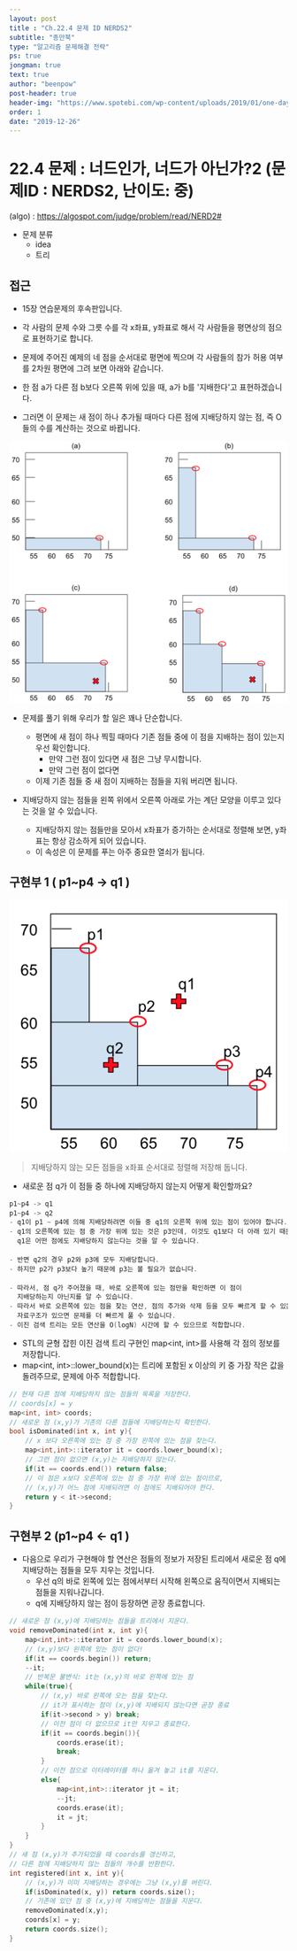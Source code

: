 ```yaml
---
layout: post
title : "Ch.22.4 문제 ID NERDS2"
subtitle: "종만북"
type: "알고리즘 문제해결 전략"
ps: true
jongman: true
text: true
author: "beenpow"
post-header: true
header-img: "https://www.spotebi.com/wp-content/uploads/2019/01/one-day-day-one-workout-motivation-spotebi.jpg"
order: 1
date: "2019-12-26"
---
```


# 22.4 문제 : 너드인가, 너드가 아닌가?2 (문제ID : NERDS2, 난이도: 중)
(algo) : <https://algospot.com/judge/problem/read/NERD2#>

- 문제 분류
    - idea
    - 트리

## 접근

- 15장 연습문제의 후속판입니다.
- 각 사람의 문제 수와 그릇 수를 각 x좌표, y좌표로 해서 각 사람들을 평면상의 점으로 표현하기로
  합니다.

- 문제에 주어진 예제의 네 점을 순서대로 평면에 찍으며 각 사람들의 참가 허용 여부를 2차원 평면에 그려
  보면 아래와 같습니다.

- 한 점 a가 다른 점 b보다 오른쪽 위에 있을 때, a가 b를 '지배한다'고 표현하겠습니다.
- 그러면 이 문제는 새 점이 하나 추가될 때마다 다른 점에 지배당하지 않는 점, 즉 O들의 수를 계산하는
  것으로 바뀝니다.

![img1](/img/2019-12-26-Jongman-ch22-4-1.png)


- 문제를 풀기 위해 우리가 할 일은 꽤나 단순합니다.
    - 평면에 새 점이 하나 찍힐 때마다 기존 점들 중에 이 점을 지배하는 점이 있는지 우선 확인합니다.
        - 만약 그런 점이 있다면 새 점은 그냥 무시합니다.
        - 만약 그런 점이 없다면
    - 이제 기존 점들 중 새 점이 지배하는 점들을 지워 버리면 됩니다.

- 지배당하지 않는 점들을 왼쪽 위에서 오른쪽 아래로 가는 계단 모양을 이루고 있다는 것을 알 수
  있습니다.
  - 지배당하지 않는 점들만을 모아서 x좌표가 증가하는 순서대로 정렬해 보면, y좌표는 항상 감소하게
    되어 있습니다.
  - 이 속성은 이 문제를 푸는 아주 중요한 열쇠가 됩니다.

## 구현부 1 ( p1~p4 -> q1 )

![img2](/img/2019-12-26-Jongman-ch22-4-2.png)

> 지배당하지 않는 모든 점들을 x좌표 순서대로 정렬해 저장해 둡니다.
- 새로운 점 q가 이 점들 중 하나에 지배당하지 않는지 어떻게 확인할까요?

```cpp
p1~p4 -> q1
p1~p4 -> q2
- q1이 p1 ~ p4에 의해 지배당하려면 이들 중 q1의 오른쪽 위에 있는 점이 있어야 합니다.
- q1의 오른쪽에 있는 점 중 가장 위에 있는 것은 p3인데, 이것도 q1보다 더 아래 있기 때문에
  q1은 어떤 점에도 지배당하지 않는다는 것을 알 수 있습니다.

- 반면 q2의 경우 p2와 p3에 모두 지배당합니다.
- 하지만 p2가 p3보다 높기 때문에 p3는 볼 필요가 없습니다.

- 따라서, 점 q가 주어졌을 때, 바로 오른쪽에 있는 점만을 확인하면 이 점이 
  지배당하는지 아닌지를 알 수 있습니다.
- 따라서 바로 오른쪽에 있는 점을 찾는 연산, 점의 추가와 삭제 등을 모두 빠르게 할 수 있는
  자료구조가 있으면 문제를 더 빠르게 풀 수 있습니다.
- 이진 검색 트리는 모든 연산을 O(logN) 시간에 할 수 있으므로 적합합니다.
```

- STL의 균형 잡힌 이진 검색 트리 구현인 map<int, int>를 사용해 각 점의 정보를 저장합니다.
- map<int, int>::lower_bound(x)는 트리에 포함된 x 이상의 키 중 가장 작은 값을 돌려주므로, 문제에
  아주 적합합니다.

```cpp
// 현재 다른 점에 지배당하지 않는 점들의 목록을 저장한다.
// coords[x] = y
map<int, int> coords;
// 새로운 점 (x,y)가 기존의 다른 점들에 지배당하는지 확인한다.
bool isDominated(int x, int y){
    // x 보다 오른쪽에 있는 점 중 가장 왼쪽에 있는 점을 찾는다.
    map<int,int>::iterator it = coords.lower_bound(x);
    // 그런 점이 없으면 (x,y)는 지배당하지 않는다.
    if(it == coords.end()) return false;
    // 이 점은 x보다 오른쪽에 있는 점 중 가장 위에 있는 점이므로,
    // (x,y)가 어느 점에 지배되려면 이 점에도 지배되어야 한다.
    return y < it->second;
}

```

## 구현부 2 (p1~p4 <- q1 )

- 다음으로 우리가 구현해야 할 연산은 점들의 정보가 저장된 트리에서 새로운 점 q에 지배당하는 점들을
  모두 지우는 것입니다.
  - 우선 q의 바로 왼쪽에 있는 점에서부터 시작해 왼쪽으로 움직이면서 지배되는 점들을 지워나갑니다.
  - q에 지배당하지 않는 점이 등장하면 곧장 종료합니다.

```cpp
// 새로운 점 (x,y)에 지배당하는 점들을 트리에서 지운다.
void removeDominated(int x, int y){
    map<int,int>::iterator it = coords.lower_bound(x);
    // (x,y)보다 왼쪽에 있는 점이 없다!
    if(it == coords.begin()) return;
    --it;
    // 반복문 불변식: it는 (x,y)의 바로 왼쪽에 있는 점
    while(true){
        // (x,y) 바로 왼쪽에 오는 점을 찾는다.
        // it가 표시하는 점이 (x,y)에 지배되지 않는다면 곧장 종료
        if(it->second > y) break;
        // 이전 점이 더 없으므로 it만 지우고 종료한다.
        if(it == coords.begin()){
            coords.erase(it);
            break;
        }
        // 이전 점으로 이터레이터를 하나 옮겨 놓고 it를 지운다.
        else{
            map<int,int>::iterator jt = it;
            --jt;
            coords.erase(it);
            it = jt;
        }
    }
}
// 새 점 (x,y)가 추가되었을 때 coords를 갱신하고,
// 다른 점에 지배당하지 않는 점들의 개수를 반환한다.
int registered(int x, int y){
    // (x,y)가 이미 지배당하는 경우에는 그냥 (x,y)를 버린다.
    if(isDominated(x, y)) return coords.size();
    // 기존에 있던 점 중 (x,y)에 지배당하는 점들을 지운다.
    removeDominated(x,y);
    coords[x] = y;
    return coords.size();
}
```



